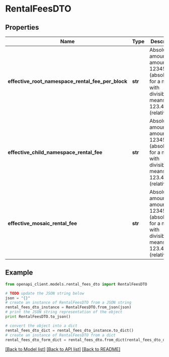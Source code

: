 # RentalFeesDTO


## Properties

Name | Type | Description | Notes
------------ | ------------- | ------------- | -------------
**effective_root_namespace_rental_fee_per_block** | **str** | Absolute amount. An amount of 123456789 (absolute) for a mosaic with divisibility 6 means 123.456789 (relative). | 
**effective_child_namespace_rental_fee** | **str** | Absolute amount. An amount of 123456789 (absolute) for a mosaic with divisibility 6 means 123.456789 (relative). | 
**effective_mosaic_rental_fee** | **str** | Absolute amount. An amount of 123456789 (absolute) for a mosaic with divisibility 6 means 123.456789 (relative). | 

## Example

```python
from openapi_client.models.rental_fees_dto import RentalFeesDTO

# TODO update the JSON string below
json = "{}"
# create an instance of RentalFeesDTO from a JSON string
rental_fees_dto_instance = RentalFeesDTO.from_json(json)
# print the JSON string representation of the object
print RentalFeesDTO.to_json()

# convert the object into a dict
rental_fees_dto_dict = rental_fees_dto_instance.to_dict()
# create an instance of RentalFeesDTO from a dict
rental_fees_dto_form_dict = rental_fees_dto.from_dict(rental_fees_dto_dict)
```
[[Back to Model list]](../README.md#documentation-for-models) [[Back to API list]](../README.md#documentation-for-api-endpoints) [[Back to README]](../README.md)


